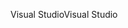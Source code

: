 <span data-ttu-id="3a0db-101">Visual Studio</span><span class="sxs-lookup"><span data-stu-id="3a0db-101">Visual Studio</span></span>